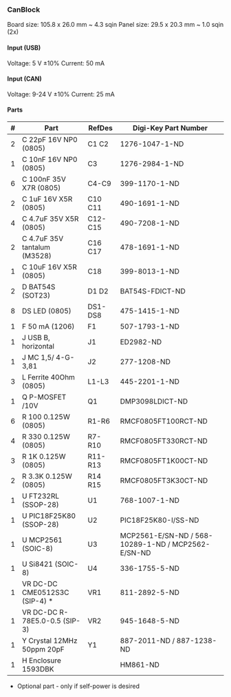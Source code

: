 ### CanBlock ###

Board size: 105.8 x 26.0 mm ~ 4.3 sqin
Panel size: 29.5 x 20.3 mm ~ 1.0 sqin (2x)


#### Input (USB) ####

Voltage: 5 V ±10%
Current: 50 mA


#### Input (CAN) ####

Voltage: 9-24 V ±10%
Current: 25 mA


#### Parts ####

|  # | Part                             | RefDes  | Digi-Key Part Number       |
|---:|----------------------------------|---------|----------------------------|
|  2 | C 22pF 16V NP0 (0805)            | C1 C2   | 1276-1047-1-ND             |
|  1 | C 10nF 16V NP0 (0805)            | C3      | 1276-2984-1-ND             |
|  6 | C 100nF 35V X7R (0805)           | C4-C9   | 399-1170-1-ND              |
|  2 | C 1uF 16V X5R (0805)             | C10 C11 | 490-1691-1-ND              |
|  4 | C 4.7uF 35V X5R (0805)           | C12-C15 | 490-7208-1-ND              |
|  2 | C 4.7uF 35V tantalum (M3528)     | C16 C17 | 478-1691-1-ND              |
|  1 | C 10uF 16V X5R (0805)            | C18     | 399-8013-1-ND              |
|  2 | D BAT54S (SOT23)                 | D1 D2   | BAT54S-FDICT-ND            |
|  8 | DS LED (0805)                    | DS1-DS8 | 475-1415-1-ND              |
|  1 | F 50 mA (1206)                   | F1      | 507-1793-1-ND              |
|  1 | J USB B, horizontal              | J1      | ED2982-ND                  |
|  1 | J MC 1,5/ 4-G-3,81               | J2      | 277-1208-ND                |
|  3 | L Ferrite 40Ohm (0805)           | L1-L3   | 445-2201-1-ND              |
|  1 | Q P-MOSFET /10V                  | Q1      | DMP3098LDICT-ND            |
|  6 | R 100 0.125W (0805)              | R1-R6   | RMCF0805FT100RCT-ND        | 
|  4 | R 330 0.125W (0805)              | R7-R10  | RMCF0805FT330RCT-ND        |
|  3 | R 1K 0.125W (0805)               | R11-R13 | RMCF0805FT1K00CT-ND        |
|  2 | R 3.3K 0.125W (0805)             | R14 R15 | RMCF0805FT3K30CT-ND        |
|  1 | U FT232RL (SSOP-28)              | U1      | 768-1007-1-ND              |
|  1 | U PIC18F25K80 (SSOP-28)          | U2      | PIC18F25K80-I/SS-ND        |
|  1 | U MCP2561 (SOIC-8)               | U3      | MCP2561-E/SN-ND / 568-10289-1-ND / MCP2562-E/SN-ND |
|  1 | U Si8421 (SOIC-8)                | U4      | 336-1755-5-ND              |
|  1 | VR DC-DC CME0512S3C (SIP-4) *    | VR1     | 811-2892-5-ND              |
|  1 | VR DC-DC R-78E5.0-0.5 (SIP-3)    | VR2     | 945-1648-5-ND              |
|  1 | Y Crystal 12MHz 50ppm 20pF       | Y1      | 887-2011-ND / 887-1238-ND  |
|  1 | H Enclosure 1593DBK              |         | HM861-ND                   |

* Optional part - only if self-power is desired
